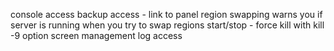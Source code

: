 console access
backup access - link to panel
region swapping
warns you if server is running when you try to swap regions
start/stop - force kill with kill -9 option
screen management
log access
